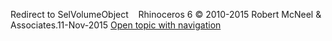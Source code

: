 ---
---

Redirect to SelVolumeObject&#160;
&#160;
Rhinoceros 6 © 2010-2015 Robert McNeel &amp; Associates.11-Nov-2015
 [Open topic with navigation](selvolumeobject.html) 

